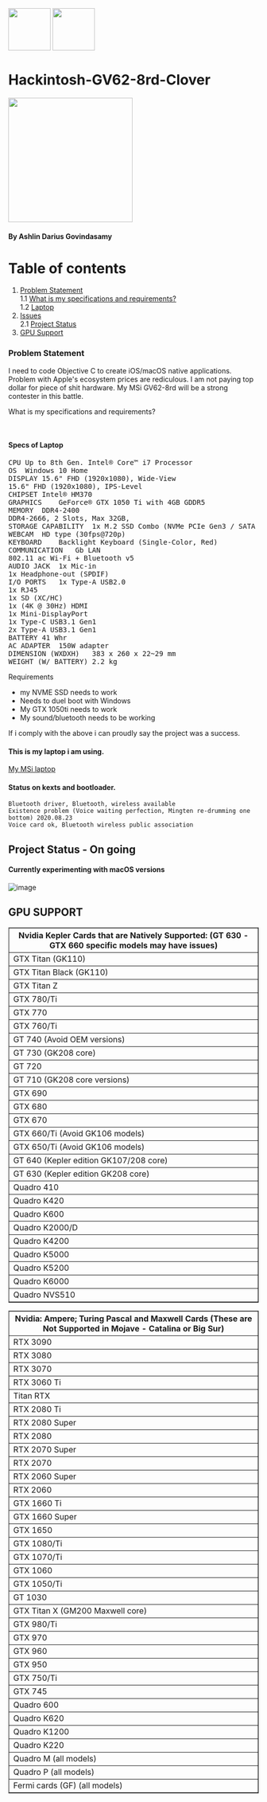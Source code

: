 <div>
<img src="https://www.svgrepo.com/show/148371/clover.svg" height=85px>
<img src="https://www.svgrepo.com/show/7385/apple.svg" height=85px>
</div>

# Hackintosh-GV62-8rd-Clover
<img src="https://asset.msi.com/resize/image/global/product/product_2_20180212152735_5a8141e7cd029.png62405b38c58fe0f07fcef2367d8a9ba1/1024.png" height="250px">
 

#### By Ashlin Darius Govindasamy

# Table of contents
1. [Problem Statement](#problem) <br>
1.1 [What is my specifications and requirements?](#problem) <br>
1.2 [Laptop](#laptop) <br>
2. [Issues](#issues) <br>
2.1 [Project Status](#status) <br>
3. [GPU Support](#gpu)<br>


### Problem Statement
<p><a name="problem"></a>
I need to code Objective C to create iOS/macOS native applications. <br>
Problem with Apple's ecosystem prices are rediculous. I am not paying top dollar for piece of shit hardware. My MSi GV62-8rd will be a strong contester in this battle.
  
<br>
  
What is my specifications and requirements? <a name="specs"></a><br>
  
<br>
  
 
<h4>Specs of Laptop</h4>
<pre>
CPU	Up to 8th Gen. Intel® Core™ i7 Processor
OS	Windows 10 Home
DISPLAY	15.6" FHD (1920x1080), Wide-View
15.6" FHD (1920x1080), IPS-Level
CHIPSET	Intel® HM370
GRAPHICS	GeForce® GTX 1050 Ti with 4GB GDDR5
MEMORY	DDR4-2400
DDR4-2666, 2 Slots, Max 32GB,
STORAGE CAPABILITY	1x M.2 SSD Combo (NVMe PCIe Gen3 / SATA ) SSD 1x 2.5" SATA HDD HDD
WEBCAM	HD type (30fps@720p)
KEYBOARD	Backlight Keyboard (Single-Color, Red)
COMMUNICATION	Gb LAN
802.11 ac Wi-Fi + Bluetooth v5
AUDIO JACK	1x Mic-in
1x Headphone-out (SPDIF)
I/O PORTS	1x Type-A USB2.0
1x RJ45
1x SD (XC/HC)
1x (4K @ 30Hz) HDMI
1x Mini-DisplayPort
1x Type-C USB3.1 Gen1
2x Type-A USB3.1 Gen1
BATTERY	41 Whr
AC ADAPTER	150W adapter
DIMENSION (WXDXH)	383 x 260 x 22~29 mm
WEIGHT (W/ BATTERY)	2.2 kg
</pre>

Requirements <br>  
- my NVME SSD needs to work <br>
- Needs to duel boot with Windows <br>
- My GTX 1050ti needs to work<br>
- My sound/bluetooth needs to be working<br>

If i comply with the above i can proudly say the project was a success.

</p>

#### This is my laptop i am using. <a name="laptop"></a>
<a href="https://www.msi.com/Laptop/GV62-8RD/Specification" >My MSi laptop</a>

#### Status on kexts and bootloader.<a name="issues"></a>
````
Bluetooth driver, Bluetooth, wireless available
Existence problem (Voice waiting perfection, Mingten re-drumming one bottom) 2020.08.23
Voice card ok, Bluetooth wireless public association
````

## Project Status - On going <a name="status"></a>
#### Currently experimenting with macOS versions

![image](https://user-images.githubusercontent.com/45560312/132132436-1017714f-691d-4991-bc05-5e9a5ec15c2c.png)


## GPU SUPPORT <a name="gpu"></a>

<table border="1">
  
<tr><th>Nvidia Kepler Cards that are Natively Supported: (GT 630 - GTX 660 specific models may have issues)</th></tr>

<tr><td>GTX Titan (GK110)</td></tr>

<tr><td>GTX Titan Black (GK110)</td></tr>

<tr><td>GTX Titan Z</td></tr>

<tr><td>GTX 780/Ti</td></tr>

<tr><td>GTX 770</td></tr>

<tr><td>GTX 760/Ti</td></tr>

<tr><td>GT 740 (Avoid OEM versions)</td></tr>

<tr><td>GT 730 (GK208 core)</td></tr>

<tr><td>GT 720</td></tr>

<tr><td>GT 710 (GK208 core versions)</td></tr>

<tr><td>GTX 690</td></tr>

<tr><td>GTX 680</td></tr>

<tr><td>GTX 670</td></tr>

<tr><td>GTX 660/Ti (Avoid GK106 models)</td></tr>

<tr><td>GTX 650/Ti (Avoid GK106 models)</td></tr>

<tr><td>GT 640 (Kepler edition GK107/208 core)</td></tr>

<tr><td>GT 630 (Kepler edition GK208 core)</td></tr>

<tr><td>Quadro 410</td></tr>

<tr><td>Quadro K420</td></tr>

<tr><td>Quadro K600</td></tr>

<tr><td>Quadro K2000/D</td></tr>

<tr><td>Quadro K4200</td></tr>

<tr><td>Quadro K5000</td></tr>

<tr><td>Quadro K5200</td></tr>

<tr><td>Quadro K6000</td></tr>

<tr><td>Quadro NVS510</td></tr>

</table>

<table border="1">
<tr><th>Nvidia: Ampere; Turing Pascal and Maxwell Cards (These are Not Supported in Mojave - Catalina or Big Sur)</th></tr>
<tr><td>RTX 3090</td></tr>
<tr><td>RTX 3080</td></tr>
<tr><td>RTX 3070</td></tr>
<tr><td>RTX 3060 Ti</td></tr>
<tr><td>Titan RTX</td></tr>
<tr><td>RTX 2080 Ti</td></tr>
<tr><td>RTX 2080 Super</td></tr>
<tr><td>RTX 2080</td></tr>
<tr><td>RTX 2070 Super</td></tr>
<tr><td>RTX 2070</td></tr>
<tr><td>RTX 2060 Super</td></tr>
<tr><td>RTX 2060</td></tr>
<tr><td>GTX 1660 Ti</td></tr>
<tr><td>GTX 1660 Super</td></tr>
<tr><td>GTX 1650</td></tr>
<tr><td>GTX 1080/Ti</td></tr>
<tr><td>GTX 1070/Ti</td></tr>
<tr><td>GTX 1060</td></tr>
<tr><td>GTX 1050/Ti</td></tr>
<tr><td>GT 1030</td></tr>
<tr><td>GTX Titan X (GM200 Maxwell core)</td></tr>
<tr><td>GTX 980/Ti</td></tr>
<tr><td>GTX 970</td></tr>
<tr><td>GTX 960</td></tr>
<tr><td>GTX 950</td></tr>
<tr><td>GTX 750/Ti</td></tr>
<tr><td>GTX 745</td></tr>
<tr><td>Quadro 600</td></tr>
<tr><td>Quadro K620</td></tr>
<tr><td>Quadro K1200</td></tr>
<tr><td>Quadro K220</td></tr>
<tr><td>Quadro M (all models)</td></tr>
<tr><td>Quadro P (all models)</td></tr>
<tr><td>Fermi cards (GF) (all models)</td></tr>
</table>
